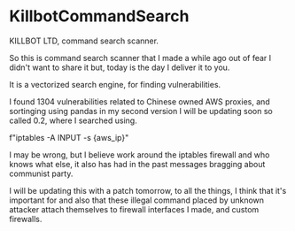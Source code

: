 # KillbotCommandSearch



KILLBOT LTD, command search scanner.

So this is command search scanner that I made a while ago out of fear I didn't want to share it but, today is the day I deliver it to you.

It is a vectorized search engine, for finding vulnerabilities.

I found 1304 vulnerabilities related to Chinese owned AWS proxies, and sortinging using pandas in my second version I will be updating soon so called 0.2, where I searched using.

f"iptables -A INPUT -s {aws_ip}"

I may be wrong, but I believe work around the iptables firewall and who knows what else, it also has had in the past messages bragging about communist party.

I will be updating this with a patch tomorrow, to all the things, I think that it's important for and also that these illegal command placed by unknown
attacker attach themselves to firewall interfaces I made, and custom firewalls.
